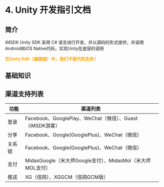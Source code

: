 # 4. Unity 开发指引文档


## 简介

iMSDK Unity SDK 采用 C# 语言进行开发，并以源码的形式提供，并调用Android和iOS Native代码，实现Unity在底层的调用

**<font color=orange>在Unity Edit（编辑器）中，我们不提代码支持 !</font>**

## 基础知识



## 渠道支持列表

  | 功能 | 渠道列表 |
  | -- | -- | 
  | 登录 | Facebook、GooglePlay、WeChat（微信）、Guest（iMSDK游客） |
  | 分享 | Facebook、Google(GooglePlus)、WeChat（微信） |
  | 关系链 | Facebook、Google(GooglePlus)、WeChat（微信） |
  | 支付 | MidasGoogle（米大师Google支付）、MidasMol（米大师MOL支付） |
  | 推送 | XG（信鸽）、XGGCM（信鸽GCM版） |
  
